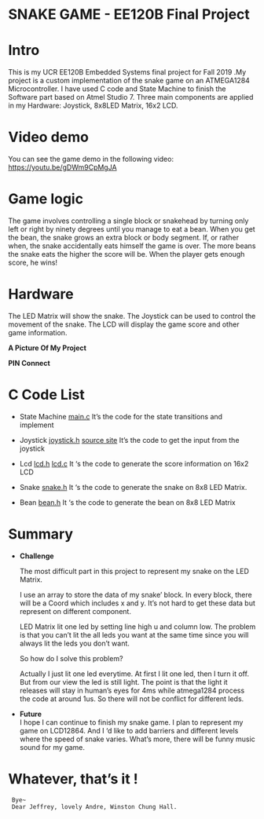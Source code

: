 # SNAKE GAME - EE120B Final Project

# Intro

This is my UCR EE120B Embedded Systems final project for Fall 2019 .My project is a custom implementation of the snake game on an ATMEGA1284 Microcontroller. I have used C code and State Machine to finish the Software part based on Atmel Studio 7. Three main components are applied in my Hardware: Joystick, 8x8LED Matrix, 16x2 LCD.

# Video demo
You can see the game demo in the following video:
https://youtu.be/gDWm9CpMgJA

# Game logic
The game involves controlling a single block or snakehead by turning only left or right by ninety degrees until you manage to eat a bean. When you get the bean, the snake grows an extra block or body segment. If, or rather when, the snake  accidentally eats himself the game is over. The more beans the snake eats the higher the score will be. When the player gets enough score, he wins!

# Hardware
The LED Matrix will show the snake. The Joystick can be used to control the movement of the snake. The LCD will display the game score and other game information. 
 
**A Picture Of My Project**


**PIN Connect**

# C Code List

 * State Machine [main.c](docs/CONTRIBUTING.md)
 It’s the code for the state transitions and implement

 * Joystick [joystick.h](joystick.h) [source site](https://circuitdigest.com/microcontroller-projects/joystick-interfacing-with-atmega8)
 It’s the code to get the input from the joystick

 * Lcd   [lcd.h](lcd.h)  [lcd.c](lcd.c)
 It ‘s the code to generate the score information on 16x2 LCD  

 * Snake [snake.h](snake.h)
 It ‘s the code to generate the snake on 8x8 LED Matrix. 

 * Bean [bean.h](bean.h)
 It ‘s the code to generate the bean on 8x8 LED Matrix

# Summary

 - **Challenge**

    The most difficult part in this project to represent my snake on the LED Matrix.

    I use an array to store the data of my snake’ block. In every block, there will be a Coord which includes x and y. It’s not hard to     get these data but represent on different component.  

    LED Matrix lit one led by setting line high u and column low. The problem is that you can’t lit the all leds you want at the same       time   since you will always lit the leds you don’t want.

    So how do I solve this problem?

    Actually I just lit one led everytime. At first I lit one led, then I turn it off. But from our view the led is still light. The         point   is that the light it releases will stay in human’s eyes for 4ms while atmega1284 process the code at around 1us. So there       will not be   conflict for different leds.

 - **Future**  
     I hope I can continue to finish my snake game. I plan to represent my game on LCD12864. And I ‘d like to add barriers and different      levels where the speed of snake varies. What’s more, there will be funny music sound for my game.

  # Whatever, that’s it ! 

     Bye~
     Dear Jeffrey, lovely Andre, Winston Chung Hall.
